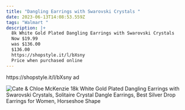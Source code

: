 ```yaml
---
title: "Dangling Earrings with Swarovski Crystals "
date: 2023-06-13T14:08:53.559Z
tags: "Walmart "
description: |+
  8k White Gold Plated Dangling Earrings with Swarovski Crystals 
  Now $19.99
  was $136.00
  $136.00
  https://shopstyle.it/l/bXsny
  Price when purchased online
---
```

<!--StartFragment-->https://shopstyle.it/l/bXsny ad 

![Cate & Chloe McKenzie 18k White Gold Plated Dangling Earrings with Swarovski Crystals, Solitaire Crystal Dangle Earrings, Best Silver Drop Earrings for Women, Horseshoe Shape](https://i5.walmartimages.com/asr/7798312c-3a30-4575-85b8-0d06d59d524b_1.42f413e68f9a3e7d9a77bcf7b9d6b1e0.jpeg?odnHeight=612&odnWidth=612&odnBg=FFFFFF)

<!--EndFragment-->